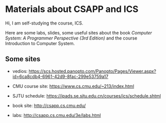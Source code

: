 Materials about CSAPP and ICS
===============

Hi, I am self-studying the course, ICS.

Here are some labs, slides, some useful sites about the book _Computer System: A Programmer Perspective (3rd Edition)_ and the course Introduction to Computer System.

Some sites
----------
- vedios:
https://scs.hosted.panopto.com/Panopto/Pages/Viewer.aspx?id=6ca8cdb4-6961-42d9-8fac-299e53759a17

- CMU course site:
https://www.cs.cmu.edu/~213/index.html

- SJTU schedule:
https://ipads.se.sjtu.edu.cn/courses/ics/schedule.shtml

- book site:
http://csapp.cs.cmu.edu/

- labs:
http://csapp.cs.cmu.edu/3e/labs.html

